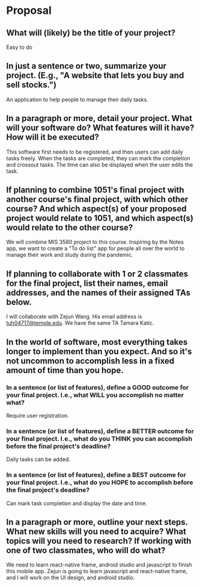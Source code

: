 # Proposal

## What will (likely) be the title of your project?

Easy to do

## In just a sentence or two, summarize your project. (E.g., "A website that lets you buy and sell stocks.")

An application to help people to manage their daily tasks.

## In a paragraph or more, detail your project. What will your software do? What features will it have? How will it be executed?
This software first needs to be registered, and then users can add daily tasks freely. When the tasks are completed, they can mark the completion and crossout tasks. The time  can also be displayed when the user edits the task.


## If planning to combine 1051's final project with another course's final project, with which other course? And which aspect(s) of your proposed project would relate to 1051, and which aspect(s) would relate to the other course?
We will combine MIS 3580 project to this course. Inspiring by the Notes app, we want to create a "To do list" app for people all over the world to manage their work and study during the pandemic.
## If planning to collaborate with 1 or 2 classmates for the final project, list their names, email addresses, and the names of their assigned TAs below.

I will collaborate with Zejun Wang. His email address is tuh04717@temple.edu. We have the same TA Tamara Katic.

## In the world of software, most everything takes longer to implement than you expect. And so it's not uncommon to accomplish less in a fixed amount of time than you hope.

### In a sentence (or list of features), define a GOOD outcome for your final project. I.e., what WILL you accomplish no matter what?

Require user registration.

### In a sentence (or list of features), define a BETTER outcome for your final project. I.e., what do you THINK you can accomplish before the final project's deadline?

Daily tasks can be added.

### In a sentence (or list of features), define a BEST outcome for your final project. I.e., what do you HOPE to accomplish before the final project's deadline?

Can mark task completion and display the date and time.

## In a paragraph or more, outline your next steps. What new skills will you need to acquire? What topics will you need to research? If working with one of two classmates, who will do what?

We need to learn react-native frame, android studio and javascript to finish this mobile app. Zejun is going to learn javascript and react-native frame, and I will work on the UI design, and android studio.
